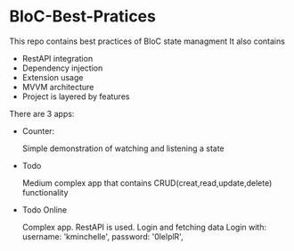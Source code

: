 # BloC-Best-Pratices

This repo contains best practices of BloC state managment
It also contains
- RestAPI integration
- Dependency injection
- Extension usage
- MVVM architecture
- Project is layered by features

There are 3 apps:
- Counter: 

    Simple demonstration of watching and listening a state
- Todo

    Medium complex app that contains CRUD(creat,read,update,delete) functionality 
- Todo Online

    Complex app. RestAPI is used. Login and fetching data
    Login with: 
        username: 'kminchelle',
        password: '0lelplR',

